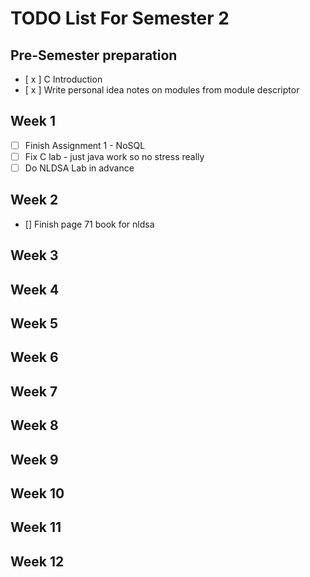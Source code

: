 # TODO List For Semester 2

## Pre-Semester preparation

- [ x ] C Introduction
- [ x ] Write personal idea notes on modules from module descriptor

## Week 1

- [ ] Finish Assignment 1 - NoSQL
- [ ] Fix C lab - just java work so no stress really
- [ ] Do NLDSA Lab in advance

## Week 2
- [] Finish page 71 book for nldsa
## Week 3

## Week 4

## Week 5

## Week 6

## Week 7

## Week 8

## Week 9

## Week 10

## Week 11

## Week 12
